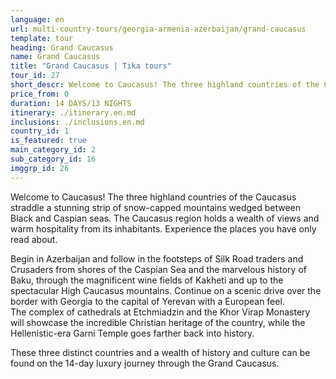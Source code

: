 ```yaml
---
language: en
url: multi-country-tours/georgia-armenia-azerbaijan/grand-caucasus
template: tour
heading: Grand Caucasus
name: Grand Caucasus
title: "Grand Caucasus | Tika tours"
tour_id: 27
short_descr: Welcome to Caucasus! The three highland countries of the Caucasus straddle a stunning strip of snow-capped mountains wedged between Black and Caspian seas. The Caucasus region holds a wealth of views
price_from: 0
duration: 14 DAYS/13 NIGHTS
itinerary: ./itinerary.en.md
inclusions: ./inclusions.en.md
country_id: 1
is_featured: true
main_category_id: 2
sub_category_id: 16
imggrp_id: 26
---
```


Welcome to Caucasus! The three highland countries of the Caucasus straddle a stunning
strip of snow\-capped mountains wedged between Black and Caspian seas. The Caucasus
region holds a wealth of views and warm hospitality from its inhabitants. Experience
the places you have only read about.

Begin in Azerbaijan and follow in the footsteps of Silk Road traders and Crusaders
from shores of the Caspian Sea and the marvelous history of Baku, through the magnificent
wine fields of Kakheti and up to the spectacular High Caucasus mountains. Continue
on a scenic drive over the border with Georgia to the capital of Yerevan with a
European feel. The complex of cathedrals at Etchmiadzin and the Khor Virap Monastery
will showcase the incredible Christian heritage of the country, while the Hellenistic\-era
Garni Temple goes farther back into history.

These three distinct countries and a wealth of history and culture can be found on
the 14\-day luxury journey through the Grand Caucasus.
